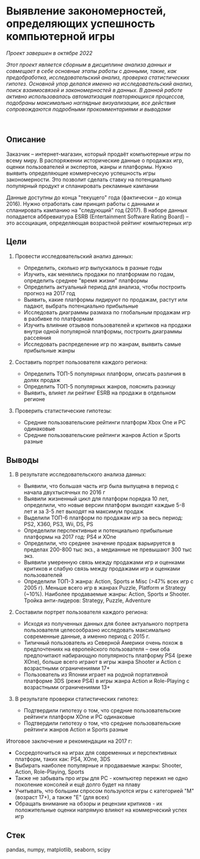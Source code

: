 # Выявление закономерностей, определяющих успешность компьютерной игры
*Проект завершен в октябре 2022*

*Этот проект является сборным в дисциплине анализа данных и совмещает в себе основные этапы работы с данными, такие, как предобработка, исследовательский анализ, проверка статистических гипотез. Основной упор делался именно на исследовательский анализ, поиск взаимосвязей и закономерностей в данных. В данной работе активно использовалась автоматизация повторяющихся процессов, подобраны максимально наглядные визуализации, все действия сопровождаются подробными прокомментариями и выводами*

<br>

## Описание
Заказчик – интернет-магазин, который продаёт компьютерные игры по всему миру. В распоряжении исторические данные о продажах игр, оценки пользователей и экспертов, жанры и платформы. Нужно выявить определяющие коммерческую успешность игры закономерности. Это позволит сделать ставку на потенциально популярный продукт и спланировать рекламные кампании

Данные доступны до конца "текущего" года (фактически – до конца 2016). Нужно отработать сам принцип работы с данными и спланировать кампанию на "следующий" год (2017). В наборе данных попадается аббревиатура ESRB (Entertainment Software Rating Board) – это ассоциация, определяющая возрастной рейтинг компьютерных игр

## Цели
1. Провести исследовательский анализ данных:
    - Определить, сколько игр выпускалось в разные годы
    - Изучить, как менялись продажи по платформам по годам, определить среднее "время жизни" платформы
    - Определить актуальный период для анализа, чтобы построить прогноз на 2017 год
    - Выявить, какие платформы лидируют по продажам, растут или падают, выбрать потенциально прибыльные
    - Исследовать диаграммы размаха по глобальным продажам игр в разбивке по платформам
    - Изучить влияние отзывов пользователей и критиков на продажи внутри одной популярной платформы, построить диаграммы рассеяния
    - Исследовать распределение игр по жанрам, выявить самые прибыльные жанры

2. Составить портрет пользователя каждого региона:
    - Определить ТОП-5 популярных платформ, описать различия в долях продаж
    - Определить ТОП-5 популярных жанров, пояснить разницу
    - Выявить, влияет ли рейтинг ESRB на продажи в отдельном регионе

3. Проверить статистические гипотезы:
    - Средние пользовательские рейтинги платформ Xbox One и PC одинаковые
    - Средние пользовательские рейтинги жанров Action и Sports разные

## Выводы
1. В результате исследовательского анализа данных:
    - Выявили, что большая часть игр была выпущена в период с начала двухтысячных по 2016 г
    - Выявили жизненный цикл для платформ порядка 10 лет, определили, что новые версии платформ выходят каждые 5-8 лет и за 3-5 лет выходят на максимум продаж
    - Выделили ТОП-6 платформ по продажам игр за весь период: PS2, X360, PS3, Wii, DS, PS
    - Определили перспективные и потенциально прибыльные платформы на 2017 год: PS4 и XOne
    - Определили, что среднее значение продаж варьируется в пределах 200-800 тыс экз., а медианные не превышают 300 тыс экз.
    - Выявили умеренную связь между продажами игр и оценками критиков и слабую связь между продажами игр и оценками пользователей
    - Определили ТОП-3 жанра: Action, Sports и Misc (>47% всех игр с 2005 г). Меньше всего игр в жанрах Puzzle, Platform и Strategy (~10%). Наиболее продаваемые жанры: Action, Sports и Shooter. Тройка анти-лидеров: Strategy, Puzzle, Adventure

2. Составили портрет пользователя каждого региона:
    - Исходя из полученных данных для более актуального портрета пользователя целесообразно исследовать максимально современные данные, а именно период с 2015 г.
    - Типичный пользователь из Северной Америки очень похож в предпочтениях на европейского пользователя – они оба предпочитают набирающую популярность платформу PS4 (реже XOne), больше всего играют в игры жанра Shooter и Action с возрастными ограничениями 17+
    - Пользователь из Японии играет на родной портативной платформе 3DS (реже PS4) в игры жанра Action и Role-Playing с возрастными ограничениями 13+

3. В результате проверки статистических гипотез:
    - Подтвердили гипотезу о том, что средние пользовательские рейтинги платформ XOne и PC одинаковые
    - Подтвердили гипотезу о том, что средние пользовательские рейтинги жанров Action и Sports разные

Итоговое заключение и рекомендации на 2017 г:
  - Сосредоточиться на играх для современных и перспективных платформ, таких как: PS4, XOne, 3DS
  - Выбирать наиболее популярные и продаваемые жанры: Shooter, Action, Role-Playing, Sports
  - Также не забывать про игры для PC - компьютер пережил не одно поколение консолей и ещё долго будет на плаву
  - Учитывать, что большим спросом пользуются игры с категорией "М" (возраст 17+), а также "Е" (для всех)
  - Обращать внимание на обзоры и рецензии критиков - их положительные оценки напрямую влияют на коммерческий успех игр

## Стек
pandas, numpy, matplotlib, seaborn, scipy
